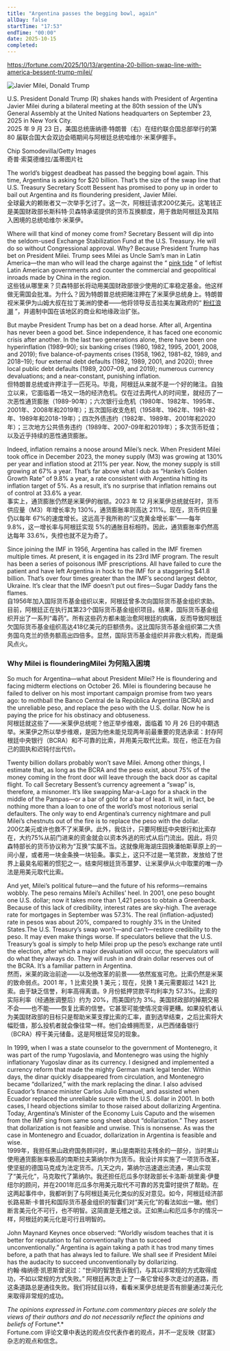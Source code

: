 ```yaml
---
title: "Argentina passes the begging bowl, again"
allDay: false
startTime: "17:53"
endTime: "00:00"
date: 2025-10-15
completed:
---
```


https://fortune.com/2025/10/13/argentina-20-billion-swap-line-with-america-bessent-trump-milei/

![Javier Milei, Donald Trump](https://fortune.com/img-assets/wp-content/uploads/2025/10/GettyImages-2236949142_1439f3-e1760367784729.jpg?w=1440&q=90)

U.S. President Donald Trump (R) shakes hands with President of Argentina Javier Milei during a bilateral meeting at the 80th session of the UN’s General Assembly at the United Nations headquarters on September 23, 2025 in New York City.  
2025 年 9 月 23 日，美国总统唐纳德·特朗普（右）在纽约联合国总部举行的第 80 届联合国大会双边会晤期间与阿根廷总统哈维尔·米莱伊握手。

Chip Somodevilla/Getty Images  
奇普·索莫德维拉/盖蒂图片社

The world’s biggest deadbeat has passed the begging bowl again. This time, Argentina is asking for $20 billion. That’s the size of the swap line that U.S. Treasury Secretary Scott Bessent has promised to pony up in order to bail out Argentina and its floundering president, Javier Milei.  
全球最大的赖账者又一次举手乞讨了。这一次，阿根廷请求200亿美元。这笔钱正是美国财政部长斯科特·贝森特承诺提供的货币互换额度，用于救助阿根廷及其陷入困境的总统哈维尔·米莱伊。

Where will that kind of money come from? Secretary Bessent will dip into the seldom-used Exchange Stabilization Fund at the U.S. Treasury. He will do so without Congressional approval. Why? Because President Trump has bet on President Milei. Trump sees Milei as Uncle Sam’s man in Latin America—the man who will lead the charge against the “ [pink tide](https://fortune.com/2025/10/08/inside-the-trump-teams-secret-talks-to-rescue-argentina-with-the-help-of-the-money-doctor-who-wants-to-stop-the-pink-tide-sweeping-latin-america/) ” of leftist Latin American governments and counter the commercial and geopolitical inroads made by China in the region.  
这些钱从哪里来？贝森特部长将动用美国财政部很少使用的汇率稳定基金。他这样做无需国会批准。为什么？因为特朗普总统把赌注押在了米莱伊总统身上。特朗普视米莱伊为山姆大叔在拉丁美洲的使者——他将领导反击拉美左翼政府的“ [粉红浪潮](https://fortune.com/2025/10/08/inside-the-trump-teams-secret-talks-to-rescue-argentina-with-the-help-of-the-money-doctor-who-wants-to-stop-the-pink-tide-sweeping-latin-america/) ”，并遏制中国在该地区的商业和地缘政治扩张。

But maybe President Trump has bet on a dead horse. After all, Argentina has never been a good bet. Since independence, it has faced one economic crisis after another. In the last two generations alone, there have been one hyperinflation (1989–90); six banking crises (1980, 1982, 1995, 2001, 2008, and 2019); five balance-of-payments crises (1958, 1962, 1981–82, 1989, and 2018–19); four external debt defaults (1982, 1989, 2001, and 2020); three local public debt defaults (1989, 2007–09, and 2019); numerous currency devaluations; and a near-constant, punishing inflation.  
但特朗普总统或许押注于一匹死马。毕竟，阿根廷从来就不是一个好的赌注。自独立以来，它面临着一场又一场的经济危机。仅在过去两代人的时间里，就经历了一次恶性通货膨胀（1989-90年）；六次银行业危机（1980年、1982年、1995年、2001年、2008年和2019年）；五次国际收支危机（1958年、1962年、1981-82年、1989年和2018-19年）；四次外债违约（1982年、1989年、2001年和2020年）；三次地方公共债务违约（1989年、2007-09年和2019年）；多次货币贬值；以及近乎持续的恶性通货膨胀。

Indeed, inflation remains a noose around Milei’s neck. When President Milei took office in December 2023, the money supply (M3) was growing at 130% per year and inflation stood at 211% per year. Now, the money supply is still growing at 67% a year. That’s far above what I dub as “Hanke’s Golden Growth Rate” of 9.8% a year, a rate consistent with Argentina hitting its inflation target of 5%. As a result, it’s no surprise that inflation remains out of control at 33.6% a year.  
事实上，通货膨胀仍然是米莱伊的枷锁。2023 年 12 月米莱伊总统就任时，货币供应量（M3）年增长率为 130%，通货膨胀率则高达 211%。现在，货币供应量仍以每年 67%的速度增长。这远高于我所称的“汉克黄金增长率”——每年 9.8%，这一增长率与阿根廷实现 5%的通胀目标相符。因此，通货膨胀率仍然高达每年 33.6%，失控也就不足为奇了。

Since joining the IMF in 1956, Argentina has called in the IMF firemen multiple times. At present, it is engaged in its 23rd IMF program. The result has been a series of poisonous IMF prescriptions. All have failed to cure the patient and have left Argentina in hock to the IMF for a staggering $41.8 billion. That’s over four times greater than the IMF’s second largest debtor, Ukraine. It’s clear that the IMF doesn’t put out fires—Sugar Daddy fans the flames.  
自1956年加入国际货币基金组织以来，阿根廷曾多次向国际货币基金组织求助。目前，阿根廷正在执行其第23个国际货币基金组织项目。结果，国际货币基金组织开出了一系列“毒药”。所有这些药方都未能治愈阿根廷的病痛，反而导致阿根廷欠国际货币基金组织高达418亿美元的巨额债务。这比国际货币基金组织第二大债务国乌克兰的债务额高出四倍多。显然，国际货币基金组织并非救火机构，而是煽风点火。

### Why Milei is flounderingMilei 为何陷入困境

So much for Argentina—what about President Milei? He is floundering and facing midterm elections on October 26. Milei is floundering because he failed to deliver on his most important campaign promise from two years ago: to mothball the Banco Central de la República Argentina (BCRA) and the unreliable peso, and replace the peso with the U.S. dollar. Now he is paying the price for his obstinacy and obtuseness.  
阿根廷就这些了——米莱伊总统呢？他正举步维艰，面临着 10 月 26 日的中期选举。米莱伊之所以举步维艰，是因为他未能兑现两年前最重要的竞选承诺：封存阿根廷中央银行（BCRA）和不可靠的比索，并用美元取代比索。现在，他正在为自己的固执和迟钝付出代价。

Twenty billion dollars probably won’t save Milei. Among other things, I estimate that, as long as the BCRA and the peso exist, about 75% of the money coming in the front door will leave through the back door as capital flight. To call Secretary Bessent’s currency agreement a “swap” is, therefore, a misnomer. It’s like swapping Mar-a-Lago for a shack in the middle of the Pampas—or a bar of gold for a bar of lead. It will, in fact, be nothing more than a loan to one of the world’s most notorious serial defaulters. The only way to end Argentina’s currency nightmare and pull Milei’s chestnuts out of the fire is to replace the peso with the dollar.  
200亿美元或许也救不了米莱伊。此外，我估计，只要阿根廷中央银行和比索存在，大约75%从前门进来的资金就会以资本外逃的形式从后门流出。因此，将贝森特部长的货币协议称为“互换”实属不当。这就像用海湖庄园换潘帕斯草原上的一间小屋，或者用一块金条换一块铅条。事实上，这只不过是一笔贷款，发放给了世界上最臭名昭著的惯犯之一。结束阿根廷货币噩梦、让米莱伊从火中取栗的唯一办法是用美元取代比索。

And yet, Milei’s political future—and the future of his reforms—remains wobbly. The peso remains Milei’s Achilles’ heel. In 2001, one peso bought one U.S. dollar; now it takes more than 1,421 pesos to obtain a Greenback. Because of this lack of credibility, interest rates are sky-high. The average rate for mortgages in September was 57.3%. The real (inflation-adjusted) rate in pesos was about 20%, compared to roughly 3% in the United States.The U.S. Treasury’s swap won’t—and can’t—restore credibility to the peso. It may even make things worse. If speculators believe that the U.S. Treasury’s goal is simply to help Milei prop up the peso’s exchange rate until the election, after which a major devaluation will occur, the speculators will do what they always do. They will rush in and drain dollar reserves out of the BCRA. It’s a familiar pattern in Argentina.  
然而，米莱的政治前途——以及他改革的前景——依然岌岌可危。比索仍然是米莱的致命弱点。2001 年，1 比索兑换 1 美元；现在，兑换 1 美元需要超过 1421 比索。由于缺乏信誉，利率高得离谱。9 月份抵押贷款平均利率为 57.3%。比索的实际利率（经通胀调整后）约为 20%，而美国约为 3%。美国财政部的掉期交易不会——也不能——恢复比索的信誉。它甚至可能使情况变得更糟。如果投机者认为美国财政部的目标只是帮助米莱支撑比索的汇率，直到选举结束，之后比索将大幅贬值，那么投机者就会像往常一样。他们会蜂拥而至，从巴西储备银行（BCRA）榨干美元储备。这是阿根廷常见的现象。

In 1999, when I was a state counselor to the government of Montenegro, it was part of the rump Yugoslavia, and Montenegro was using the highly inflationary Yugoslav dinar as its currency. I designed and implemented a currency reform that made the mighty German mark legal tender. Within days, the dinar quickly disappeared from circulation, and Montenegro became “dollarized,” with the mark replacing the dinar. I also advised Ecuador’s finance minister Carlos Julio Emanuel, and assisted when Ecuador replaced the unreliable sucre with the U.S. dollar in 2001. In both cases, I heard objections similar to those raised about dollarizing Argentina. Today, Argentina’s Minister of the Economy Luis Caputo and the wisemen from the IMF sing from same song sheet about “dollarization.” They assert that dollarization is not feasible and unwise. This is nonsense. As was the case in Montenegro and Ecuador, dollarization in Argentina is feasible and wise.  
1999年，我担任黑山政府国务顾问时，黑山是南斯拉夫残余的一部分，当时黑山使用通货膨胀率极高的南斯拉夫第纳尔作为货币。我设计并实施了一项货币改革，使坚挺的德国马克成为法定货币。几天之内，第纳尔迅速退出流通，黑山实现了“美元化”，马克取代了第纳尔。我还担任厄瓜多尔财政部长卡洛斯·胡里奥·伊曼纽尔的顾问，并在2001年厄瓜多尔用美元取代不可靠的苏克雷时提供了帮助。在这两起事件中，我都听到了与阿根廷美元化类似的反对意见。如今，阿根廷经济部长路易斯·卡普托和国际货币基金组织的智囊们对“美元化”的看法如出一辙。他们断言美元化不可行，也不明智。这简直是无稽之谈。正如黑山和厄瓜多尔的情况一样，阿根廷的美元化是可行且明智的。

John Maynard Keynes once observed: “Worldly wisdom teaches that it is better for reputation to fail conventionally than to succeed unconventionally.” Argentina is again taking a path it has trod many times before, a path that has always led to failure. We shall see if President Milei has the audacity to succeed unconventionally by dollarizing.  
约翰·梅纳德·凯恩斯曾说过：“世间的智慧告诉我们，与其以非常规的方式取得成功，不如以常规的方式失败。” 阿根廷再次走上了一条它曾经多次走过的道路，而这条道路总是通往失败。我们将拭目以待，看看米莱伊总统是否有胆量通过美元化来取得非常规的成功。

*The opinions expressed in Fortune.com commentary pieces are solely the views of their authors and do not necessarily reflect the opinions and beliefs of* Fortune*.*  
Fortune.com 评论文章中表达的观点仅代表作者的观点，并不一定反映《财富》杂志的观点和信念。